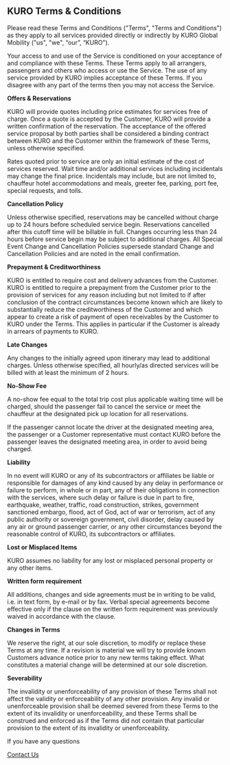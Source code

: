 ## KURO Terms & Conditions

Please read these Terms and Conditions ("Terms", "Terms and Conditions") as they apply to all services provided directly or indirectly by KURO Global Mobility ("us", "we", “our”, “KURO"). 

Your access to and use of the Service is conditioned on your acceptance of and compliance with these Terms. These Terms apply to all arrangers, passengers and others who access or use the Service. The use of any service provided by KURO implies acceptance of these Terms. If you disagree with any part of the terms then you may not access the Service. 

**Offers & Reservations**

KURO will provide quotes including price estimates for services free of charge. Once a quote is accepted by the Customer, KURO will provide a written confirmation of the reservation. The acceptance of the offered service proposal by both parties shall be considered a binding contract between KURO and the Customer within the framework of these Terms, unless otherwise specified. 

Rates quoted prior to service are only an initial estimate of the cost of services reserved. Wait time and/or additional services including incidentals may change the final price. Incidentals may include, but are not limited to, chauffeur hotel accommodations and meals, greeter fee, parking, port fee, special requests, and tolls. 

**Cancellation Policy**

Unless otherwise specified, reservations may be cancelled without charge up to 24 hours before scheduled service begin. Reservations cancelled after this cutoff time will be billable in full. Changes occurring less than 24 hours before service begin may be subject to additional charges. All Special Event Change and Cancellation Policies supersede standard Change and Cancellation Policies and are noted in the email confirmation. 

**Prepayment & Creditworthiness**

KURO is entitled to require cost and delivery advances from the Customer. KURO is entitled to require a prepayment from the Customer prior to the provision of services for any reason including but not limited to if after conclusion of the contract circumstances become known which are likely to substantially reduce the creditworthiness of the Customer and which appear to create a risk of payment of open receivables by the Customer to KURO under the Terms. This applies in particular if the Customer is already in arrears of payments to KURO. 

**Late Changes**

Any changes to the initially agreed upon itinerary may lead to additional charges. Unless otherwise specified, all hourly/as directed services will be billed with at least the minimum of 2 hours. 

**No-Show Fee**

A no-show fee equal to the total trip cost plus applicable waiting time will be charged, should the passenger fail to cancel the service or meet the chauffeur at the designated pick up location for all reservations. 

If the passenger cannot locate the driver at the designated meeting area, the passenger or a Customer representative must contact KURO before the passenger leaves the designated meeting area, in order to avoid being charged. 

**Liability**

In no event will KURO or any of its subcontractors or affiliates be liable or responsible for damages of any kind caused by any delay in performance or failure to perform, in whole or in part, any of their obligations in connection with the services, where such delay or failure is due in part to fire, earthquake, weather, traffic, road construction, strikes, government sanctioned embargo, flood, act of God, act of war or terrorism, act of any public authority or sovereign government, civil disorder, delay caused by any air or ground passenger carrier, or any other circumstances beyond the reasonable control of KURO, its subcontractors or affiliates. 

**Lost or Misplaced Items**

KURO assumes no liability for any lost or misplaced personal property or any other items. 

**Written form requirement**

All additions, changes and side agreements must be in writing to be valid, i.e. in text form, by e-mail or by fax. Verbal special agreements become effective only if the clause on the written form requirement was previously waived in accordance with the clause. 

**Changes in Terms**

We reserve the right, at our sole discretion, to modify or replace these Terms at any time. If a revision is material we will try to provide known Customers advance notice prior to any new terms taking effect. What constitutes a material change will be determined at our sole discretion. 

**Severability**

The invalidity or unenforceability of any provision of these Terms shall not affect the validity or enforceability of any other provision. Any invalid or unenforceable provision shall be deemed severed from these Terms to the extent of its invalidity or unenforceability, and these Terms shall be construed and enforced as if the Terms did not contain that particular provision to the extent of its invalidity or unenforceability. 

If you have any questions

[Contact Us](mailto:ops@kuroglobal.com')